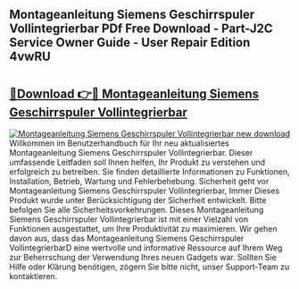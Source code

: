 ## Montageanleitung Siemens Geschirrspuler Vollintegrierbar PDf Free Download - Part-J2C Service Owner Guide - User Repair Edition 4vwRU

# <h2><a href="http://df8hd6i.blite.top/?on=Montageanleitung+Siemens+Geschirrspuler+Vollintegrierbar">🔗Download 👉🔴 Montageanleitung Siemens Geschirrspuler Vollintegrierbar</a></h2>

[![Montageanleitung Siemens Geschirrspuler Vollintegrierbar new download](https://i.imgur.com/lujVjoI.png)](http://df8hd6i.blite.top/?on=Montageanleitung+Siemens+Geschirrspuler+Vollintegrierbar)
Willkommen im Benutzerhandbuch für Ihr neu aktualisiertes Montageanleitung Siemens Geschirrspuler Vollintegrierbar. Dieser umfassende Leitfaden soll Ihnen helfen, Ihr Produkt zu verstehen und erfolgreich zu betreiben. Sie finden detaillierte Informationen zu Funktionen, Installation, Betrieb, Wartung und Fehlerbehebung. Sicherheit geht vor Montageanleitung Siemens Geschirrspuler Vollintegrierbar, Immer Dieses Produkt wurde unter Berücksichtigung der Sicherheit entwickelt. Bitte befolgen Sie alle Sicherheitsvorkehrungen. Dieses Montageanleitung Siemens Geschirrspuler Vollintegrierbar ist mit einer Vielzahl von Funktionen ausgestattet, um Ihre Produktivität zu maximieren. Wir gehen davon aus, dass das Montageanleitung Siemens Geschirrspuler VollintegrierbarD eine wertvolle und informative Ressource auf Ihrem Weg zur Beherrschung der Verwendung Ihres neuen Gadgets war. Sollten Sie Hilfe oder Klärung benötigen, zögern Sie bitte nicht, unser Support-Team zu kontaktieren.

